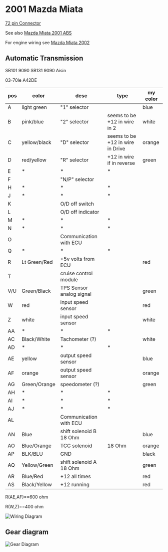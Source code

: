 # 2001 Mazda Miata

[72 pin Connector](OEM-connectors#72-pin)

See also [Mazda Miata 2001 ABS](Mazda-Miata-2001-ABS)

For engine wiring see [Mazda Miata 2002](Mazda-Miata-2002)

## Automatic Transmission

SB101 9090
SB131 9090
Aisin

03-70le
A42DE

| pos | color        | desc                     | type                             | my color |
| --- | ------------ | ------------------------ | -------------------------------- | -------- |
| A   | light green  | "1" selector             |                                  | blue     |
| B   | pink/blue    | "2" selector             | seems to be +12 in wire in 2     | white    |
| C   | yellow/black | "D" selector             | seems to be +12 in wire in Drive | orange   |
| D   | red/yellow   | "R" selector             | \+12 in wire if in reverse       | green    |
| E   | \*           | \*                       | \*                               |          |
| F   |              | "N/P" selector           |                                  |          |
| H   | \*           | \*                       | \*                               |          |
| J   | \*           | \*                       | \*                               |          |
| K   |              | O/D off switch           |                                  |          |
| L   |              | O/D off indicator        |                                  |          |
| M   | \*           | \*                       | \*                               |          |
| N   | \*           | \*                       | \*                               |          |
| O   |              | Communication with ECU   |                                  |          |
| Q   | \*           | \*                       | \*                               |          |
| R   | Lt Green/Red | \+5v volts from ECU      |                                  | red      |
| T   |              | cruise control module    |                                  |          |
| V/U | Green/Black  | TPS Sensor analog signal |                                  | green    |
| W   | red          | input speed sensor       |                                  | red      |
| Z   | white        | input speed sensor       |                                  | white    |
| AA  | \*           | \*                       | \*                               |          |
| AC  | Black/White  | Tachometer (?)           |                                  | white    |
| AD  | \*           | \*                       | \*                               |          |
| AE  | yellow       | output speed sensor      |                                  | blue     |
| AF  | orange       | output speed sensor      |                                  | orange   |
| AG  | Green/Orange | speedometer (?)          |                                  | green    |
| AH  | \*           | \*                       | \*                               |          |
| AI  | \*           | \*                       | \*                               |          |
| AJ  | \*           | \*                       | \*                               |          |
| AL  |              | Communication with ECU   |                                  |          |
| AN  | Blue         | shift solenoid B 18 Ohm  |                                  | blue     |
| AO  | Blue/Orange  | TCC solenoid             | 18 Ohm                           | orange   |
| AP  | BLK/BLU      | GND                      |                                  | black    |
| AQ  | Yellow/Green | shift solenoid A 18 Ohm  |                                  | green    |
| AR  | Blue/Red     | \+12 all times           |                                  | red      |
| AS  | Black/Yellow | \+12 running             |                                  | red      |

R(AE,AF)==600 ohm

R(W,Z)==400 ohm

![Wiring Diagram](Images/Mazda_miata_2001_at.png)

## Gear diagram

![Gear Diagram](Images/Mazda_miata_2003_gear_position.png)
